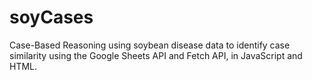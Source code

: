 # soyCases
Case-Based Reasoning using soybean disease data to identify case similarity using the Google Sheets API and Fetch API, in JavaScript and HTML.

